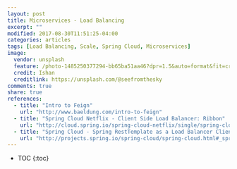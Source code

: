 ```yaml
---
layout: post
title: Microservices - Load Balancing
excerpt: ""
modified: 2017-08-30T11:51:25-04:00
categories: articles
tags: [Load Balancing, Scale, Spring Cloud, Microservices]
image:
  vendor: unsplash
  feature: /photo-1485250377294-bb65ba51aa46?dpr=1.5&auto=format&fit=crop&w=1500&h=902&q=80&cs=tinysrgb&crop=
  credit: Ishan
  creditlink: https://unsplash.com/@seefromthesky
comments: true
share: true
references:
  - title: "Intro to Feign"
    url: "http://www.baeldung.com/intro-to-feign"
  - title: "Spring Cloud Netflix - Client Side Load Balancer: Ribbon"
    url: "http://cloud.spring.io/spring-cloud-netflix/single/spring-cloud-netflix.html#spring-cloud-ribbon"
  - title: "Spring Cloud - Spring RestTemplate as a Load Balancer Client"
    url: "http://projects.spring.io/spring-cloud/spring-cloud.html#_spring_resttemplate_as_a_load_balancer_client"
---
```


* TOC
{:toc}
